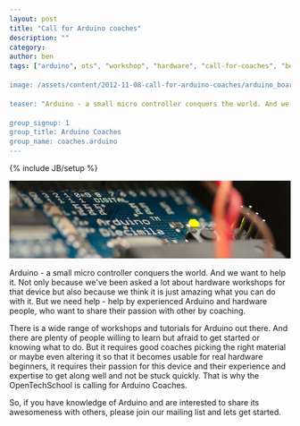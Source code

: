 ```yaml
---
layout: post
title: "Call for Arduino coaches"
description: ""
category: 
author: ben
tags: ["arduino", ots", "workshop", "hardware", "call-for-coaches", "berlin", "stockholm"]

image: /assets/content/2012-11-08-call-for-arduino-coaches/arduino_board.jpg

teaser: "Arduino - a small micro controller conquers the world. And we want to help it. Not only because we've been asked a lot about hardware workshops for that device but also because we think it is just amazing what you can do with it. But we need help - help by experienced Arduino and hardware people, who want to share their passion with other by coaching. We need you!"

group_signup: 1
group_title: Arduino Coaches
group_name: coaches.arduino
---
```

{% include JB/setup %}

![Arduino](/assets/content/2012-11-08-call-for-arduino-coaches/arduino_board.jpg)

Arduino - a small micro controller conquers the world. And we want to help it. Not only because we've been asked a lot about hardware workshops for that device but also because we think it is just amazing what you can do with it. But we need help - help by experienced Arduino and hardware people, who want to share their passion with other by coaching.

There is a wide range of workshops and tutorials for Arduino out there. And there are plenty of people willing to learn but afraid to get started or knowing what to do. But it requires good coaches picking the right material or maybe even altering it so that it becomes usable for real hardware beginners, it requires their passion for this device and their experience and expertise to get along well and not be stuck quickly. That is why the OpenTechSchool is calling for Arduino Coaches.

So, if you have knowledge of Arduino and are interested to share its awesomeness with others, please join our mailing list and lets get started.

